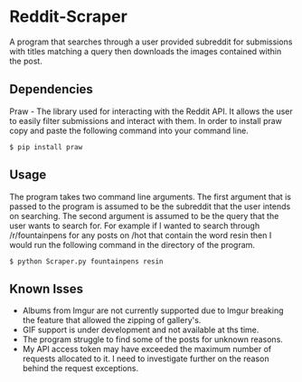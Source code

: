 # Reddit-Scraper
A program that searches through a user provided subreddit for submissions with titles matching a query then downloads the images contained within the post.

## Dependencies
Praw - The library used for interacting with the Reddit API. It allows the user to easily filter submissions and interact with them. In order to install praw copy and paste the following command into your command line.
```
$ pip install praw
```
## Usage
The program takes two command line arguments. The first argument that is passed to the program is assumed to be the subreddit that the user intends on searching. The second argument is assumed to be the query that the user wants to search for. For example if I wanted to search through /r/fountainpens for any posts on /hot that contain the word resin then I would run the following command in the directory of the program.
```
$ python Scraper.py fountainpens resin
```
## Known Isses
* Albums from Imgur are not currently supported due to Imgur breaking the feature that allowed the zipping of gallery's.
* GIF support is under development and not available at ths time.
* The program struggle to find some of the posts for unknown reasons.
* My API access token may have exceeded the maximum number of requests allocated to it. I need to investigate further on the reason behind the request exceptions.
